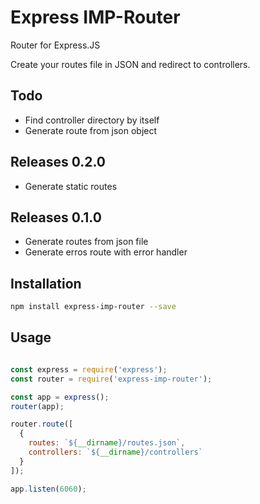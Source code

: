 # Express IMP-Router

Router for Express.JS

Create your routes file in JSON and redirect to controllers.

## Todo

* Find controller directory by itself
* Generate route from json object

## Releases 0.2.0

* Generate static routes

## Releases 0.1.0

* Generate routes from json file
* Generate erros route with error handler 

## Installation

```bash
npm install express-imp-router --save
```

## Usage

```javascript

const express = require('express');
const router = require('express-imp-router');

const app = express();
router(app);

router.route([
  {
    routes: `${__dirname}/routes.json`,
    controllers: `${__dirname}/controllers`
  }
]);

app.listen(6060);
```
